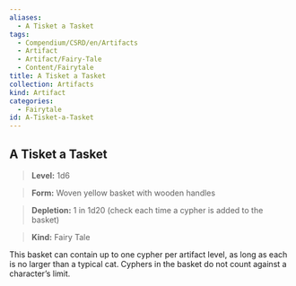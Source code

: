 ```yaml
---
aliases:
  - A Tisket a Tasket
tags:
  - Compendium/CSRD/en/Artifacts
  - Artifact
  - Artifact/Fairy-Tale
  - Content/Fairytale
title: A Tisket a Tasket
collection: Artifacts
kind: Artifact
categories:
  - Fairytale
id: A-Tisket-a-Tasket
---
```

## A Tisket a Tasket
  
> **Level:** 1d6  
  
> **Form:** Woven yellow basket with wooden handles 
  
> **Depletion:** 1 in 1d20 (check each time a cypher is added to the basket)  
  
> **Kind:** Fairy Tale
  
  
  
This basket can contain up to one cypher per artifact level, as long as each is no larger than a typical cat. Cyphers in the basket do not count against a character’s limit.

